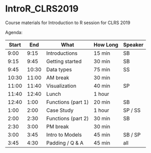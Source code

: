 # IntroR_CLRS2019
Course materials for Introduction to R session for CLRS 2019

Agenda:

| Start | End   |  What              | How Long | Speaker
|-------|-------|--------------------|----------|-------------
|  9:00 |  9:15 | Introductions      | 15 min   | SB
|  9:15 |  9:45 | Getting started    | 30 min   | SB
|  9:45 | 10:30 | Data types         | 75 min   | SS
| 10:30 | 11:00 | AM break           | 30 min   |
| 11:00 | 11:40 | Visualization      | 40 min   | SP
| 11:40 | 12:40 | Lunch              | 1 hour   |
| 12:40 |  1:00 | Functions (part 1) | 20 min   | SB
|  1:00 |  2:00 | Case Study         | 1 hour   | SP / SS
|  2:00 |  2:30 | Functions (part 2) | 30 min   | SB
|  2:30 |  3:00 | PM break           | 30 min   |
|  3:00 |  3:45 | Intro to Models    | 45 min   | SB / SP
|  3:45 |  4:30 | Padding / Q & A    | 45 min   | all
